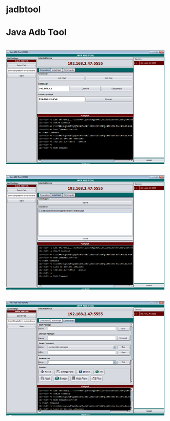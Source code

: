 # jadbtool
<h1> Java Adb Tool <h1>

![Alt text](screenshot/connections.png?raw=true "Title")

![Alt text](screenshot/installapk.png?raw=true "Title")

![Alt text](screenshot/commands.png?raw=true "Title")
